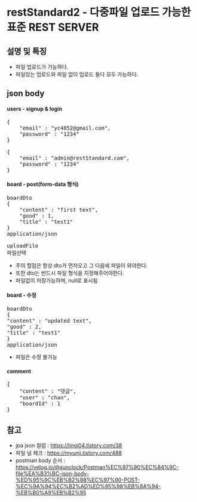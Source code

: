 # restStandard2 - 다중파일 업로드 가능한 표준 REST SERVER

## 설명 및 특징
* 파일 업로드가 가능하다.
* 파일있는 업로드와 파일 없이 업로드 둘다 모두 가능하다.

## json body
#### users - signup & login
<pre>
{
    "email" : "yc4852@gmail.com",
    "password" : "1234"
}

{
    "email" : "admin@restStandard.com",
    "password" : "1234"
}
</pre>
#### board - post(form-data 형식)
<pre>
boardDto
{
    "content" : "first text",
    "good" : 1,
    "title" : "test1"
}
application/json

uploadFile
파일선택
</pre>
* 주의 할점은 항상 dto가 먼저오고 그 다음에 파일이 와야한다.
* 또한 dto는 반드시 파일 형식을 지정해주어야한다.
* 파일없이 저장가능하며, null로 표시됨

#### board - 수정
<pre>
boardDto
{
"content" : "updated text",
"good" : 2,
"title" : "test1"
}
application/json
</pre>
* 파일은 수정 불가능

#### comment
<pre>
{
    "content" : "댓글",
    "user" : "chan",
    "boardId" : 1
}
</pre>

## 참고
* jpa json 컬럼 : https://lingi04.tistory.com/38
* 파일 널 체크 : https://myunji.tistory.com/488
* postman body 순서 : https://velog.io/@sunclock/Postman%EC%97%90%EC%84%9C-file%EA%B3%BC-json-body-%ED%95%9C%EB%B2%88%EC%97%90-POST-%EC%9A%94%EC%B2%AD%ED%95%98%EB%8A%94-%EB%B0%A9%EB%B2%95